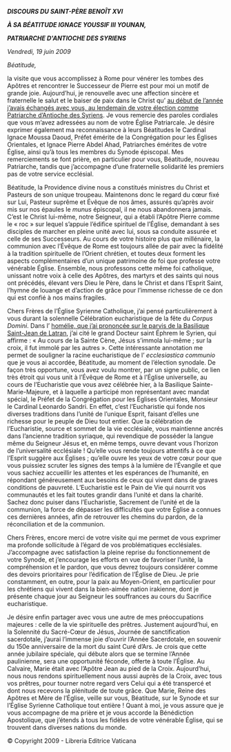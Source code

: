 ***DISCOURS DU SAINT-PÈRE BENOÎT XVI***

***À SA BÉATITUDE IGNACE YOUSSIF III YOUNAN,***

***PATRIARCHE D'ANTIOCHE DES SYRIENS***

*Vendredi, 19 juin 2009*

*Béatitude,*

la visite que vous accomplissez à Rome pour vénérer les tombes des Apôtres et rencontrer le Successeur de Pierre est pour moi un motif de grande joie. Aujourd’hui, je renouvelle avec une affection sincère et fraternelle le salut et le baiser de paix dans le Christ qu’ [au début de l’année j’avais échangés avec vous, au lendemain de votre élection comme Patriarche d’Antioche des Syriens](/content/benedict-xvi/fr/speeches/2009/january/documents/hf_ben-xvi_spe_20090123_patriarca-antiochia.html). Je vous remercie des paroles cordiales que vous m’avez adressées au nom de votre Église Patriarcale. Je désire exprimer également ma reconnaissance à leurs Béatitudes le Cardinal Ignace Moussa Daoud, Préfet émérite de la Congrégation pour les Églises Orientales, et Ignace Pierre Abdel Ahad, Patriarches émérites de votre Église, ainsi qu’à tous les membres du Synode épiscopal. Mes remerciements se font prière, en particulier pour vous, Béatitude, nouveau Patriarche, tandis que j’accompagne d’une fraternelle solidarité les premiers pas de votre service ecclésial.

Béatitude, la Providence divine nous a constitués ministres du Christ et Pasteurs de son unique troupeau. Maintenons donc le regard du cœur fixé sur Lui, Pasteur suprême et Évêque de nos âmes, assurés qu’après avoir mis sur nos épaules le *munus* épiscopal, il ne nous abandonnera jamais. C’est le Christ lui-même, notre Seigneur, qui a établi l’Apôtre Pierre comme le « roc » sur lequel s’appuie l’édifice spirituel de l’Église, demandant à ses disciples de marcher en pleine unité avec lui, sous sa conduite assurée et celle de ses Successeurs. Au cours de votre histoire plus que millénaire, la communion avec l’Évêque de Rome est toujours allée de pair avec la fidélité à la tradition spirituelle de l’Orient chrétien, et toutes deux forment les aspects complémentaires d’un unique patrimoine de foi que professe votre vénérable Église. Ensemble, nous professons cette même foi catholique, unissant notre voix à celle des Apôtres, des martyrs et des saints qui nous ont précédés, élevant vers Dieu le Père, dans le Christ et dans l’Esprit Saint, l’hymne de louange et d’action de grâce pour l’immense richesse de ce don qui est confié à nos mains fragiles.

Chers Frères de l’Église Syrienne Catholique, j’ai pensé particulièrement à vous durant la solennelle Célébration eucharistique de la fête du *Corpus Domini*. Dans l’ [homélie, que j’ai prononcée sur le parvis de la Basilique Saint-Jean de Latran](/content/benedict-xvi/fr/homilies/2009/documents/hf_ben-xvi_hom_20090611_corpus-domini.html), j’ai cité le grand Docteur saint Éphrem le Syrien, qui affirme : « Au cours de la Sainte Cène, Jésus s’immola lui-même ; sur la croix, il fut immolé par les autres ». Cette intéressante annotation me permet de souligner la racine eucharistique de l’ *ecclesiastica communio* que je vous ai accordée, Béatitude, au moment de l’élection synodale. De façon très opportune, vous avez voulu montrer, par un signe public, ce lien très étroit qui vous unit à l’Évêque de Rome et à l’Église universelle, au cours de l’Eucharistie que vous avez célébrée hier, à la Basilique Sainte-Marie-Majeure, et à laquelle a participé mon représentant avec mandat spécial, le Préfet de la Congrégation pour les Églises Orientales, Monsieur le Cardinal Leonardo Sandri. En effet, c’est l’Eucharistie qui fonde nos diverses traditions dans l’unité de l’unique Esprit, faisant d’elles une richesse pour le peuple de Dieu tout entier. Que la célébration de l’Eucharistie, source et sommet de la vie ecclésiale, vous maintienne ancrés dans l’ancienne tradition syriaque, qui revendique de posséder la langue même du Seigneur Jésus et, en même temps, ouvre devant vous l’horizon de l’universalité ecclésiale ! Qu’elle vous rende toujours attentifs à ce que l’Esprit suggère aux Églises ; qu’elle ouvre les yeux de votre cœur pour que vous puissiez scruter les signes des temps à la lumière de l’Évangile et que vous sachiez accueillir les attentes et les espérances de l’humanité, en répondant généreusement aux besoins de ceux qui vivent dans de graves conditions de pauvreté. L’Eucharistie est le Pain de Vie qui nourrit vos communautés et les fait toutes grandir dans l’unité et dans la charité. Sachez donc puiser dans l’Eucharistie, Sacrement de l’unité et de la communion, la force de dépasser les difficultés que votre Église a connues ces dernières années, afin de retrouver les chemins du pardon, de la réconciliation et de la communion.

Chers Frères, encore merci de votre visite qui me permet de vous exprimer ma profonde sollicitude à l’égard de vos problématiques ecclésiales. J’accompagne avec satisfaction la pleine reprise du fonctionnement de votre Synode, et j’encourage les efforts en vue de favoriser l’unité, la compréhension et le pardon, que vous devrez toujours considérer comme des devoirs prioritaires pour l’édification de l’Église de Dieu. Je prie constamment, en outre, pour la paix au Moyen-Orient, en particulier pour les chrétiens qui vivent dans la bien-aimée nation irakienne, dont je présente chaque jour au Seigneur les souffrances au cours du Sacrifice eucharistique.

Je désire enfin partager avec vous une autre de mes préoccupations majeures : celle de la vie spirituelle des prêtres. Justement aujourd’hui, en la Solennité du Sacré-Cœur de Jésus, Journée de sanctification sacerdotale, j’aurai l’immense joie d’ouvrir l’Année Sacerdotale, en souvenir du 150e anniversaire de la mort du saint Curé d’Ars. Je crois que cette année jubilaire spéciale, qui débute alors que se termine l’Année paulinienne, sera une opportunité féconde, offerte à toute l’Église. Au Calvaire, Marie était avec l’Apôtre Jean au pied de la Croix. Aujourd’hui, nous nous rendons spirituellement nous aussi auprès de la Croix, avec tous vos prêtres, pour tourner notre regard vers Celui qui a été transpercé et dont nous recevons la plénitude de toute grâce. Que Marie, Reine des Apôtres et Mère de l’Église, veille sur vous, Béatitude, sur le Synode et sur l’Église Syrienne Catholique tout entière ! Quant à moi, je vous assure que je vous accompagne de ma prière et je vous accorde la Bénédiction Apostolique, que j’étends à tous les fidèles de votre vénérable Église, qui se trouvent dans diverses nations du monde.

© Copyright 2009 - Libreria Editrice Vaticana
